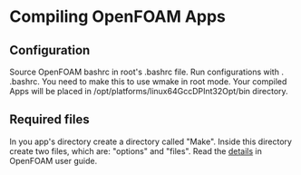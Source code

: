# Compiling OpenFOAM Apps

## Configuration

Source OpenFOAM bashrc in root's .bashrc file. Run configurations with . .bashrc.
You need to make this to use wmake in root mode. Your compiled Apps will be placed
in /opt/platforms/linux64GccDPInt32Opt/bin directory.

## Required files

In you app's directory create a directory called "Make". Inside this directory
create two files, which are: "options" and "files". Read the [details](https://cfd.direct/openfoam/user-guide/compiling-applications/)
in OpenFOAM user guide.